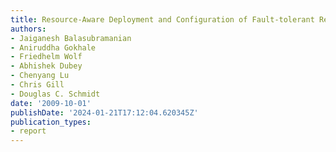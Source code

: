 ```yaml
---
title: Resource-Aware Deployment and Configuration of Fault-tolerant Real-time Systems
authors:
- Jaiganesh Balasubramanian
- Aniruddha Gokhale
- Friedhelm Wolf
- Abhishek Dubey
- Chenyang Lu
- Chris Gill
- Douglas C. Schmidt
date: '2009-10-01'
publishDate: '2024-01-21T17:12:04.620345Z'
publication_types:
- report
---
```

